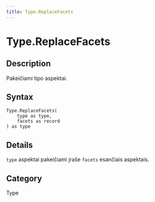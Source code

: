 ```yaml
---
title: Type.ReplaceFacets
---
```


# Type.ReplaceFacets


## Description

Pakeičiami tipo aspektai.


## Syntax

```powerquery
Type.ReplaceFacets(
    type as type,
    facets as record
) as type
```


## Details

<code>type</code> aspektai pakeičiami įraše <code>facets</code> esančiais aspektais.



## Category
Type
